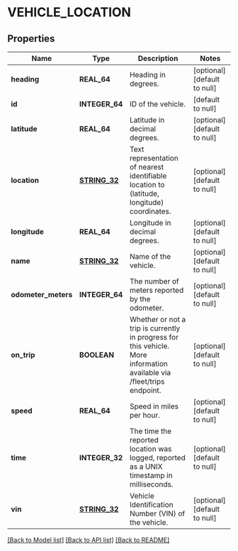 # VEHICLE_LOCATION

## Properties
Name | Type | Description | Notes
------------ | ------------- | ------------- | -------------
**heading** | **REAL_64** | Heading in degrees. | [optional] [default to null]
**id** | **INTEGER_64** | ID of the vehicle. | [default to null]
**latitude** | **REAL_64** | Latitude in decimal degrees. | [optional] [default to null]
**location** | [**STRING_32**](STRING_32.md) | Text representation of nearest identifiable location to (latitude, longitude) coordinates. | [optional] [default to null]
**longitude** | **REAL_64** | Longitude in decimal degrees. | [optional] [default to null]
**name** | [**STRING_32**](STRING_32.md) | Name of the vehicle. | [optional] [default to null]
**odometer_meters** | **INTEGER_64** | The number of meters reported by the odometer. | [optional] [default to null]
**on_trip** | **BOOLEAN** | Whether or not a trip is currently in progress for this vehicle. More information available via /fleet/trips endpoint. | [optional] [default to null]
**speed** | **REAL_64** | Speed in miles per hour. | [optional] [default to null]
**time** | **INTEGER_32** | The time the reported location was logged, reported as a UNIX timestamp in milliseconds. | [optional] [default to null]
**vin** | [**STRING_32**](STRING_32.md) | Vehicle Identification Number (VIN) of the vehicle. | [optional] [default to null]

[[Back to Model list]](../README.md#documentation-for-models) [[Back to API list]](../README.md#documentation-for-api-endpoints) [[Back to README]](../README.md)


